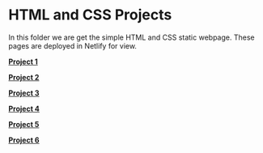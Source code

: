 # HTML and CSS Projects

In this folder we are get the simple HTML and CSS static webpage.
These pages are deployed in Netlify for view.

 [**Project 1**](https://candid-jalebi-d52d5d.netlify.app)



 [**Project 2**](https://poetic-narwhal-78b560.netlify.app)
 
 [**Project 3**](https://coruscating-quokka-d4a7df.netlify.app)
 
 [**Project 4**](https://effortless-hummingbird-dacae5.netlify.app)

 
 [**Project 5**](https://singular-alpaca-0d2ef8.netlify.app)
 
 
 [**Project 6**](https://thunderous-blini-418bde.netlify.app)
 


